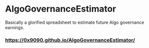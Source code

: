 # AlgoGovernanceEstimator

Basically a glorified spreadsheet to estimate future Algo governance earnings.

### https://0x9090.github.io/AlgoGovernanceEstimator/
